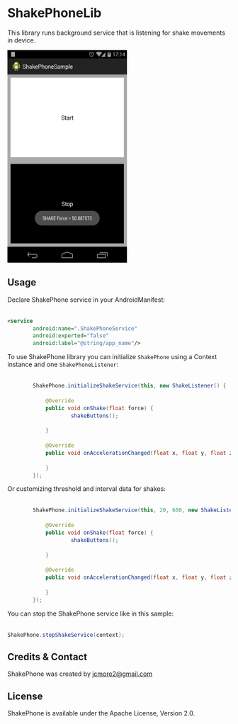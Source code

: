 ShakePhoneLib
=============

This library runs background service that is listening for shake movements in device.

<img src='./sample.png' width='270' height='480' />

Usage
-----

Declare ShakePhone service in your AndroidManifest:

```xml

<service
		android:name=".ShakePhoneService"
		android:exported="false"
		android:label="@string/app_name"/>

```

To use ShakePhone library you can initialize ``ShakePhone`` using a Context instance and one ``ShakePhoneListener``:

```java

		ShakePhone.initializeShakeService(this, new ShakeListener() {

			@Override
			public void onShake(float force) {
					shakeButtons();

			}

			@Override
			public void onAccelerationChanged(float x, float y, float z) {

			}
		});

```

Or customizing threshold and interval data for shakes:

```java

		ShakePhone.initializeShakeService(this, 20, 600, new ShakeListener() {

			@Override
			public void onShake(float force) {
					shakeButtons();

			}

			@Override
			public void onAccelerationChanged(float x, float y, float z) {

			}
		});
```

You can stop the ShakePhone service like in this sample:

```java

ShakePhone.stopShakeService(context);

```

Credits & Contact
-----------------

ShakePhone was created by jcmore2@gmail.com


License
-------

ShakePhone is available under the Apache License, Version 2.0.
